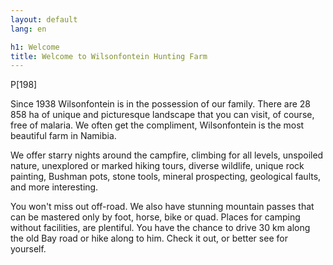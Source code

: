 ```yaml
---
layout: default
lang: en

h1: Welcome
title: Welcome to Wilsonfontein Hunting Farm
---
```


P[198]

Since 1938 Wilsonfontein is in the possession of our family. There are 28 858 ha of unique and picturesque landscape that you can visit, of course, free of malaria. We often get the compliment, Wilsonfontein is the most beautiful farm in Namibia.

We offer starry nights around the campfire, climbing for all levels, unspoiled nature, unexplored or marked hiking tours, diverse wildlife, unique rock painting, Bushman pots, stone tools, mineral prospecting, geological faults, and more interesting. 

You won't miss out off-road. We also have stunning mountain passes that can be mastered only by foot, horse, bike or quad. Places for camping without facilities, are plentiful. You have the chance to drive 30 km along the old Bay road or hike along to him. Check it out, or better see for yourself.
